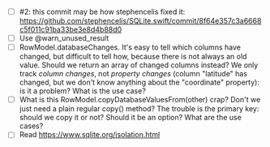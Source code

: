 - [ ] #2: this commit may be how stephencelis fixed it: https://github.com/stephencelis/SQLite.swift/commit/8f64e357c3a6668c5f011c91ba33be3e8d4b88d0
- [ ] Use @warn_unused_result
- [ ] RowModel.databaseChanges. It's easy to tell which columns have changed, but difficult to tell how, because there is not always an old value. Should we return an array of changed columns instead? We only track *column changes*, not *property changes* (column "latitude" has changed, but we don't know anything about the "coordinate" property): is it a problem? What is the use case?
- [ ] What is this RowModel.copyDatabaseValuesFrom(other) crap? Don't we just need a plain regular copy() method? The trouble is the primary key: should we copy it or not? Should it be an option? What are the use cases?
- [ ] Read https://www.sqlite.org/isolation.html
